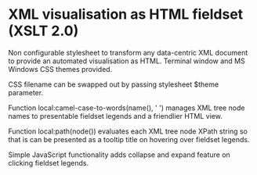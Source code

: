 # XML visualisation as HTML fieldset (XSLT 2.0)
Non configurable stylesheet to transform any data-centric XML document to provide an automated visualisation as HTML. Terminal window and MS Windows CSS themes provided.

CSS filename can be swapped out by passing stylesheet $theme parameter.

Function local:camel-case-to-words(name(), ' ') manages XML tree node names to presentable fieldset legends and a friendlier HTML view.

Function local:path(node()) evaluates each XML tree node XPath string so that is can be presented as a tooltip title on hovering over fieldset legends. 

Simple JavaScript functionality adds collapse and expand feature on clicking fieldset legends. 
